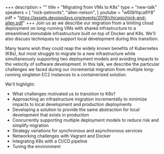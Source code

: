 +++
description = ""
title = "Migrating from VMs to K8s"
type = "new-talk"
speakers = [
        "nick-petrovits",
        "allen-nelson",
]
youtube = "w60bYqca9Y8"
pdf = "https://assets.devopsdays.org/events/2019/chicago/nick-and-allen.pdf"
+++
Join us as we describe our migration from a limiting cloud deployment on long-running VMs with shared infrastructure to a streamlined immutable infrastructure built on top of Docker and K8s. We'll also discuss techniques to support local development during this transition.

Many teams wish they could reap the widely known benefits of Kubernetes (K8s), but most struggle to migrate to a new infrastructure while simultaneously supporting two deployment models and avoiding impacts to the velocity of software development. In this talk, we describe the particular challenges we faced during our incremental migration 
from multiple long-running singleton EC2 instances to a containerized solution.

We'll highlight:

 - What challenges motivated us to transition to K8s?
 - Approaching an infrastructure migration incrementally to minimize impacts to local development
 and production deployments
 - Developing a solution to provide the same abstraction for local development that exists in production
 - Concurrently supporting multiple deployment models to reduce risk and simplify migration
 - Strategy variations for synchronous and asynchronous services
 - Networking challenges with Vagrant and Docker
 - Integrating K8s with a CI/CD pipeline 
 - Tuning the environment